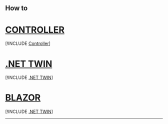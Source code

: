 ## How to


# [CONTROLLER](#tab/controller)

[!INCLUDE [Controller](../ctrl/README.md)]

# [.NET TWIN](#tab/twin)

[!INCLUDE [.NET TWIN](../src/dotnetlibs/README.md)]

# [BLAZOR](#tab/blazor)

[!INCLUDE [.NET TWIN](../src/dotnetlibs.blazor/README.md)]

---

